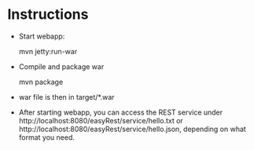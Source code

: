 Instructions
============

* Start webapp: 
    
    mvn jetty:run-war

* Compile and package war
    
    mvn package

* war file is then in target/*.war

* After starting webapp, you can access the REST service under http://localhost:8080/easyRest/service/hello.txt or http://localhost:8080/easyRest/service/hello.json, depending on what format you need.
